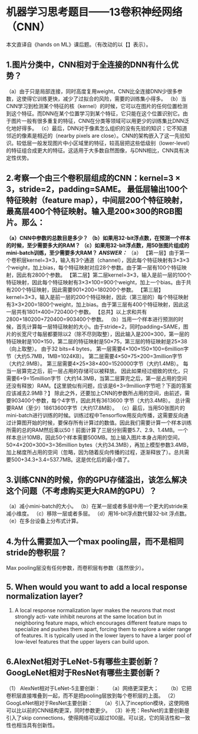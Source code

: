 # 机器学习思考题目——13卷积神经网络（CNN）

本文直译自《hands on ML》课后题。（有改动的以【】表示）。



## 1.图片分类中，CNN相对于全连接的DNN有什么优势？

（a）由于只是局部连接，同时高度复用weight，CNN比全连接DNN少很多参数，这使得它训练更快，减少了过拟合的风险，需要的训练集小得多。
（b）当CNN学习到检测某个特征的核（kernel）的时候，它可以在图片的任何位置检测到这个特征。而DNN在某个位置学习到某个特征，它只能在这个位置识别它。由于图片一般有很多重复的特征，CNN在分类等领域可以用更少的训练集比DNN泛化地好得多。
（c）最后，DNN对于像素怎么组织的没有先验的知识；它不知道邻近的像素是相近的（nearby pixels are close）。CNN的架构嵌入了这一先验知识。较低层一般发现图片中小区域里的特征，较高层把这些低级别（lower-level）的特征组合成更大的特征。这适用于大多数自然图像，与DNN相比，CNN具有决定性优势。

## 2.考察一个由三个卷积层组成的CNN：kernel=3 × 3，stride=2，padding=SAME。 最低层输出100个特征映射（feature map），中间层200个特征映射，最高层400个特征映射。输入是200×300的RGB图片。那么：

**（a）CNN中参数的总数目是多少？
（b）如果用32-bit浮点数，在预测一个样本的时候，至少需要多大的RAM？
（c）如果用32-bit浮点数，用50张图片组成的mini-batch训练，至少需要多大RAM？**
***ANSWER：***
（a）
【第一层】由于第一个卷积层kernel=3×3，输入有3个通道（channel），因此每个特征映射有3×3×3个weight，加上bias，每个特征映射对应28个参数。由于第一层有100个特征映射，因此有2800个参数。
【第二层】第二层kernel=3×3，输入是前一层的100个特征映射，因此每个特征映射有3×3×100=900个weight，加上一个bias。由于共有200个特征映射，因此需要901×200=180200个参数。
【第三层】kernel=3×3，输入是前一层的200个特征映射，因此（第三层的）每个特征映射有3×3×200=1800个weight，加上bias。由于第三层有400个特征映射，因此这一层共有1801×400=720400个参数。
【总共】以上求和共有2800+180200+720400=903400个参数。
（b）当用一个样本进行预测的时候，首先计算每一层特征映射的大小。由于stride=2，同时padding=SAME，图片的长宽尺寸每层都要除以2（除不尽则取整），因此输入是200×300，第一层的特征映射是100×150，第二层的特征映射是50×75，第三层的特征映射是25×38（向上取整）。
由于32 bits=4 bytes，
第一层需要4×100×150×100=6million字节（大约5.7MB，1MB=1024KB）。
第二层需要4×50×75×200=3million字节（大约2.9MB）。
第三层需要4×25×38×400=1520000字节（大约1.4MB）。
每当一层算完之后，前一层占用的存储可以被释放。
因此如果经过细致的优化，只需要6+9=15million字节（大约14.3MB，当第二层算完之后，第一层占用的空间还没有释放）RAM。【这里貌似有问题，应该是6+3=9million字节吧？下面的答案应该减去2.9MB？】
除此之外，还要加上CNN的参数所占用的空间，由前述，需要903400个参数，每个4字节，因此共有3613600 字节（大约3.4MB）。
总计需要RAM（至少）18613600字节（大约17.8MB）。
（c）最后，当用50张图片的mini-batch进行训练的时候。训练过程中Tensorflow用反向传播，这需要反向通过计算图开始的时候，要保存所有计算过的数值。因此我们需要计算一个样本训练所需的总的RAM然后乘以50！前面计算了三层分别需要5.7、2.9、1.4MB。一个样本总计10MB，因此50个样本需要500MB。加上输入图片本身占用的空间，50×4×200×300×3=36million bytes（大约34.3MB），再加上模型参数3.4MB，加上梯度所占用的空间（忽略，因为随着反向传播的过程，逐渐释放了）。总共需要500+34.3+3.4=537.7MB。这是优化后的最小值了。

## 3.训练CNN的时候，你的GPU存储溢出，该怎么解决这个问题（不考虑购买更大RAM的GPU）？

（a）减小mini-batch的大小。
（b）在某一层或者多层中用一个更大的stride来减小维度。
（c）移除一层或者多层。
（d）用16-bit浮点数代替32-bit 浮点数。
（e）在多台设备上分布式计算。

## 4.为什么需要加入一个max pooling层，而不是相同stride的卷积层？

Max pooling层没有任何参数，而卷积层有参数（虽然很少）。

## 5. When would you want to add a local response normalization layer?

1. A local response normalization layer makes the neurons that most strongly acti‐
   vate inhibit neurons at the same location but in neighboring feature maps, which
   encourages different feature maps to specialize and pushes them apart, forcing
   them to explore a wider range of features. It is typically used in the lower layers to
   have a larger pool of low-level features that the upper layers can build upon.

## 6.AlexNet相对于LeNet-5有哪些主要创新？GoogLeNet相对于ResNet有哪些主要创新？

（1） AlexNet相对于LeNet-5主要创新：
　　（a）网络更深更大；
　　（b）它把卷积层直接堆叠到一起，而不是把pooling层放到每个卷积层的上面。
（2） GoogLeNet相对于ResNet主要创新：
　　（a）引入了inception模块，这使网络可以比以前的CNN结构更深，同时参数更少。
（3）补充：ResNet的主要创新是引入了skip connections，使得网络可以超过100层。可以说，它的简洁性和一致性也相当具有创新性。